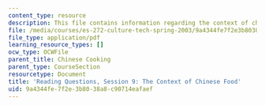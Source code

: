 ```yaml
---
content_type: resource
description: This file contains information regarding the context of chinese food.
file: /media/courses/es-272-culture-tech-spring-2003/9a4344fe7f2e3b8038a8c90714eafaef_MITES_272S03_q09.pdf
file_type: application/pdf
learning_resource_types: []
ocw_type: OCWFile
parent_title: Chinese Cooking
parent_type: CourseSection
resourcetype: Document
title: 'Reading Questions, Session 9: The Context of Chinese Food'
uid: 9a4344fe-7f2e-3b80-38a8-c90714eafaef
---
```


